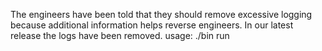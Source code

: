 The engineers have been told that they should remove excessive logging because additional information helps reverse engineers.
In our latest release the logs have been removed.
usage: ./bin run
